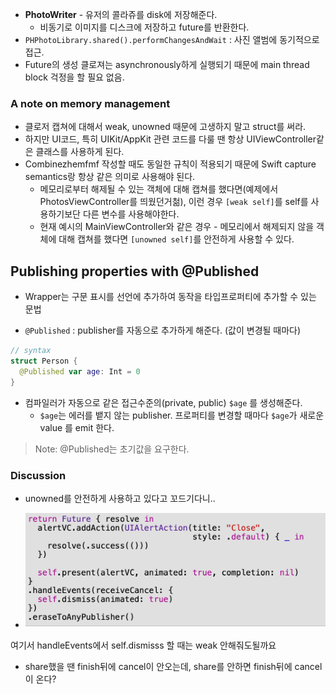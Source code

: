 - **PhotoWriter** - 유저의 콜라쥬를 disk에 저장해준다.
  - 비동기로 이미지를 디스크에 저장하고 future를 반환한다.
- `PHPhotoLibrary.shared().performChangesAndWait` : 사진 앨범에 동기적으로 접근.
- Future의 생성 클로져는 asynchronously하게 실행되기 때문에 main thread block 걱정을 할 필요 없음.



### A note on memory management

- 클로저 캡쳐에 대해서 weak, unowned 때문에 고생하지 말고 struct를 써라.
- 하지만 UI코드, 특히 UIKit/AppKit 관련 코드를 다룰 땐 항상 UIViewController같은 클래스를 사용하게 된다.
- Combinezhemfmf 작성할 때도 동일한 규칙이 적용되기 때문에 Swift capture semantics랑 항상 같은 의미로 사용해야 된다.
  - 메모리로부터 해제될 수 있는 객체에 대해 캡쳐를 했다면(예제에서 PhotosViewController를 띄웠던거첢), 이런 경우 `[weak self]`를 self를 사용하기보단 다른 변수를 사용해야한다.
  - 현재 예시의 MainViewController와 같은 경우 - 메모리에서 해제되지 않을 객체에 대해 캡쳐를 했다면 `[unowned self]`를 안전하게 사용할 수 있다. 



## Publishing properties with @Published

- Wrapper는 구문 표시를 선언에 추가하여 동작을 타입프로퍼티에 추가할 수 있는 문법

- `@Published`  : publisher를 자동으로 추가하게 해준다. (값이 변경될 때마다)

```swift
// syntax
struct Person {
  @Published var age: Int = 0
}

```

- 컴파일러가 자동으로 같은 접근수준의(private, public) `$age` 를 생성해준다.
  - `$age`는 에러를 뱉지 않는 publisher. 프로퍼티를 변경할 때마다 `$age`가 새로운 value 를 emit 한다.

> Note: @Published는 초기값을 요구한다. 





### Discussion

- unowned를 안전하게 사용하고 있다고 꼬드기다니..



- ![image-20200524235750812](week4_08_Practice.assets/image-20200524235750812.png)

여기서 handleEvents에서 self.dismisss 할 때는 weak 안해줘도될까요



- share했을 땐 finish뒤에 cancel이 안오는데, share를 안하면 finish뒤에 cancel이 온다?

